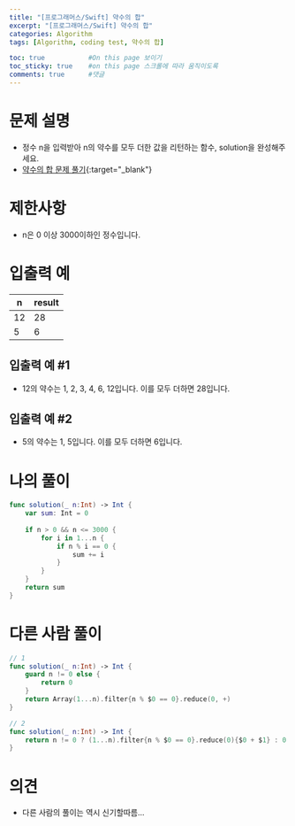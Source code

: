 ```yaml
---
title: "[프로그래머스/Swift] 약수의 합"
excerpt: "[프로그래머스/Swift] 약수의 합"
categories: Algorithm
tags: [Algorithm, coding test, 약수의 합]

toc: true           #On this page 보이기 
toc_sticky: true    #on this page 스크롤에 따라 움직이도록 
comments: true      #댓글
---
```

# 문제 설명 
- 정수 n을 입력받아 n의 약수를 모두 더한 값을 리턴하는 함수, solution을 완성해주세요.
- [약수의 합 문제 풀기](https://school.programmers.co.kr/learn/courses/30/lessons/12928){:target="_blank"} 

# 제한사항
- n은 0 이상 3000이하인 정수입니다.

# 입출력 예

|n|result|
|---|---|
|12|28|
|5|6|

## 입출력 예 #1 
- 12의 약수는 1, 2, 3, 4, 6, 12입니다. 이를 모두 더하면 28입니다.

## 입출력 예 #2 
- 5의 약수는 1, 5입니다. 이를 모두 더하면 6입니다.

# 나의 풀이 
```swift 
func solution(_ n:Int) -> Int {
    var sum: Int = 0 
    
    if n > 0 && n <= 3000 {
        for i in 1...n {
            if n % i == 0 { 
                sum += i 
            }
        }
    }
    return sum
}
``` 
# 다른 사람 풀이 
```swift 
// 1 
func solution(_ n:Int) -> Int {   
    guard n != 0 else {
        return 0
    }
    return Array(1...n).filter{n % $0 == 0}.reduce(0, +)
}

// 2 
func solution(_ n:Int) -> Int {
    return n != 0 ? (1...n).filter{n % $0 == 0}.reduce(0){$0 + $1} : 0
}
``` 

# 의견 
- 다른 사람의 풀이는 역시 신기할따름...  
